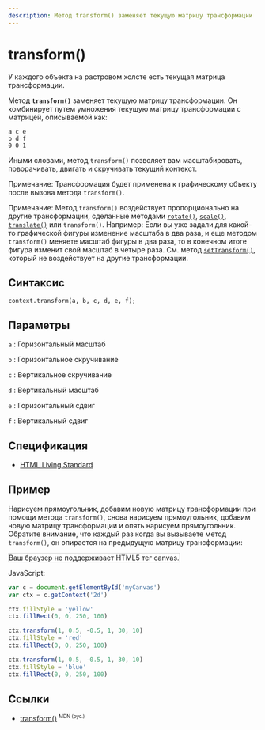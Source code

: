 ```yaml
---
description: Метод transform() заменяет текущую матрицу трансформации
---
```


# transform()

У каждого объекта на растровом холсте есть текущая матрица трансформации.

Метод **`transform()`** заменяет текущую матрицу трансформации. Он комбинирует путем умножения текущую матрицу трансформации с матрицей, описываемой как:

```
a c e
b d f
0 0 1
```

Иными словами, метод `transform()` позволяет вам масштабировать, поворачивать, двигать и скручивать текущий контекст.

Примечание: Трансформация будет применена к графическому объекту после вызова метода `transform()`.

Примечание: Метод `transform()` воздействует пропорционально на другие трансформации, сделанные методами [`rotate()`](<rotate().md>), [`scale()`](<scale().md>), [`translate()`](<translate().md>) или `transform()`. Например: Если вы уже задали для какой-то графической фигуры изменение масштаба в два раза, и еще методом `transform()` меняете масштаб фигуры в два раза, то в конечном итоге фигура изменит свой масштаб в четыре раза. См. метод [`setTransform()`](<settransform().md>), который не воздействует на другие трансформации.

## Синтаксис

```
context.transform(a, b, c, d, e, f);
```

## Параметры

`a`
: Горизонтальный масштаб

`b`
: Горизонтальное скручивание

`c`
: Вертикальное скручивание

`d`
: Вертикальный масштаб

`e`
: Горизонтальный сдвиг

`f`
: Вертикальный сдвиг

## Спецификация

- [HTML Living Standard](https://developer.mozilla.org/en-US/docs/Web/API/CanvasRenderingContext2D/transform)

## Пример

Нарисуем прямоугольник, добавим новую матрицу трансформации при помощи метода `transform()`, снова нарисуем прямоугольник, добавим новую матрицу трансформации и опять нарисуем прямоугольник. Обратите внимание, что каждый раз когда вы вызываете метод `transform()`, он опирается на предыдущую матрицу трансформации:

<canvas id="myCanvas" width="300" height="150" style="border:1px solid #d3d3d3;background:#ffffff;">
Ваш браузер не поддерживает HTML5 тег canvas.
</canvas>
<script>
var c=document.getElementById("myCanvas");
var canvOK=1;
try {c.getContext("2d");}
catch (er) {canvOK=0;}
if (canvOK==1){
var c=document.getElementById("myCanvas");
var ctx=c.getContext("2d");
ctx.fillStyle="yellow";
ctx.fillRect(0,0,250,100)
ctx.transform(1,0.5,-0.5,1,30,10);
ctx.fillStyle="red";
ctx.fillRect(0,0,250,100);
ctx.transform(1,0.5,-0.5,1,30,10);
ctx.fillStyle="blue";
ctx.fillRect(0,0,250,100);}
</script>

JavaScript:

```js
var c = document.getElementById('myCanvas')
var ctx = c.getContext('2d')

ctx.fillStyle = 'yellow'
ctx.fillRect(0, 0, 250, 100)

ctx.transform(1, 0.5, -0.5, 1, 30, 10)
ctx.fillStyle = 'red'
ctx.fillRect(0, 0, 250, 100)

ctx.transform(1, 0.5, -0.5, 1, 30, 10)
ctx.fillStyle = 'blue'
ctx.fillRect(0, 0, 250, 100)
```

## Ссылки

- [transform()](https://developer.mozilla.org/en-US/docs/Web/API/CanvasRenderingContext2D/transform) <sup><small>MDN (рус.)</small></sup>
